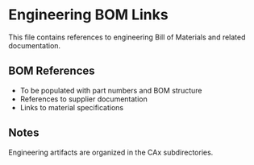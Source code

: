 # Engineering BOM Links

This file contains references to engineering Bill of Materials and related documentation.

## BOM References
- To be populated with part numbers and BOM structure
- References to supplier documentation
- Links to material specifications

## Notes
Engineering artifacts are organized in the CAx subdirectories.
